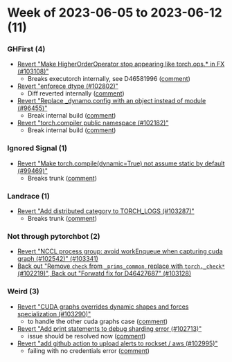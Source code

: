 # Week of 2023-06-05 to 2023-06-12 (11)

### GHFirst (4)

- [Revert "Make HigherOrderOperator stop appearing like torch.ops.* in FX (#103108)"](https://github.com/pytorch/pytorch/commit/d1f24f73dac00f94d1dccf0650acff68b5890c07)
  - Breaks executorch internally, see D46581996 ([comment](https://github.com/pytorch/pytorch/pull/103108#issuecomment-1585041505))
- [Revert "enforece dtype (#102802)"](https://github.com/pytorch/pytorch/commit/ecb191683ee51ec083a72bed91c339957c205226)
  - Diff reverted internally ([comment](https://github.com/pytorch/pytorch/pull/102802#issuecomment-1577099676))
- [Revert "Replace _dynamo.config with an object instead of module (#96455)"](https://github.com/pytorch/pytorch/commit/f79d2b45fbb2bb47df206e770a525ee420194738)
  - Break internal build ([comment](https://github.com/pytorch/pytorch/pull/96455#issuecomment-1576162237))
- [Revert "torch.compiler public namespace (#102182)"](https://github.com/pytorch/pytorch/commit/258d398eecd4c215c238e3318ac7d0d14251cf4f)
  - Break internal build ([comment](https://github.com/pytorch/pytorch/pull/102182#issuecomment-1576144551))

### Ignored Signal (1)

- [Revert "Make torch.compile(dynamic=True) not assume static by default (#99469)"](https://github.com/pytorch/pytorch/commit/79e0a1eacba67be881456b3e9d260634329f3836)
  - Breaks trunk ([comment](https://github.com/pytorch/pytorch/pull/99469#issuecomment-1584868864))

### Landrace (1)

- [Revert "Add distributed category to TORCH_LOGS (#103287)"](https://github.com/pytorch/pytorch/commit/90110b0e4f8f1a4f71ada550ba1fdbc382d2d15f)
  - Breaks trunk ([comment](https://github.com/pytorch/pytorch/pull/103287#issuecomment-1585161976))

### Not through pytorchbot (2)

- [Revert "NCCL process group: avoid workEnqueue when capturing cuda graph (#102542)" (#103341)](https://github.com/pytorch/pytorch/commit/89632b56ff135be949963a729990831a3452dd4b)
- [Back out "Remove `check` from `_prims_common`, replace with `torch._check*` (#102219)", Back out "Forwatd fix for D46427687" (#103128)](https://github.com/pytorch/pytorch/commit/821493715c9b4a59a063bd380c7de955902d109d)

### Weird (3)

- [Revert "CUDA graphs overrides dynamic shapes and forces specialization (#103290)"](https://github.com/pytorch/pytorch/commit/d89dd05e4d25c25d5c95be113a45a6ee61f5d85e)
  - to handle the other cuda graphs case ([comment](https://github.com/pytorch/pytorch/pull/103290#issuecomment-1584977767))
- [Revert "Add print statements to debug sharding error (#102713)"](https://github.com/pytorch/pytorch/commit/b52ee80cdc7926ebb2d928b5a52fae37b9d15ea9)
  - issue should be resolved now ([comment](https://github.com/pytorch/pytorch/pull/102713#issuecomment-1583334560))
- [Revert "add github action to upload alerts to rockset / aws (#102995)"](https://github.com/pytorch/pytorch/commit/580958a338e9daf4b0f31e75fb61cd653368fa52)
  - failing with no credentials error ([comment](https://github.com/pytorch/pytorch/pull/102995#issuecomment-1582466491))
